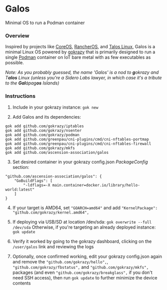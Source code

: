 # Galos
Minimal OS to run a Podman container

### Overview
Inspired by projects like [CoreOS](https://github.com/coreos), [RancherOS](https://github.com/rancher/os), and [Talos Linux](https://github.com/siderolabs/talos), Galos is a minimal Linux OS powered by [gokrazy](https://github.com/gokrazy/gokrazy) that is primarily designed to run a single [Podman](https://github.com/containers/podman) container on IoT bare metal with as few executables as possible.

_Note: As you probably guessed, the name 'Galos' is a nod to **g**okrazy and T**alos** Linux (unless you're a Sidero Labs lawyer, in which case it's a tribute to the **Gal**ápag**os** Islands)_

### Instructions
1. Include in your gokrazy instance: `gok new`
   
2. Add Galos and its dependencies:

```
gok add github.com/gokrazy/iptables
gok add github.com/gokrazy/nsenter
gok add github.com/gokrazy/podman
gok add github.com/greenpau/cni-plugins/cmd/cni-nftables-portmap
gok add github.com/greenpau/cni-plugins/cmd/cni-nftables-firewall
gok add github.com/gokrazy/mkfs
gok add github.com/ascension-association/galos
```

3. Set desired container in your gokrazy config.json _PackageConfig_ section:

```
"github.com/ascension-association/galos": {
    "GoBuildFlags": [
        "-ldflags=-X main.container=docker.io/library/hello-world:latest"
    ]
}
```

4. If your target is AMD64, set `"GOARCH=amd64"` and add `"KernelPackage": "github.com/gokrazy/kernel.amd64",` 

5. If deploying via USB/SD at location /dev/sda: `gok overwrite --full /dev/sda` Otherwise, if you're targeting an already deployed instance: `gok update`

6. Verify it worked by going to the gokrazy dashboard, clicking on the `/user/galos` link and reviewing the logs

7. Optionally, once confirmed working, edit your gokrazy config.json again and remove the `"github.com/gokrazy/hello",`, `"github.com/gokrazy/fbstatus",` and `"github.com/gokrazy/mkfs",` packages (and even `"github.com/gokrazy/breakglass",` if you don't need SSH access), then run `gok update` to further minimize the device contents
